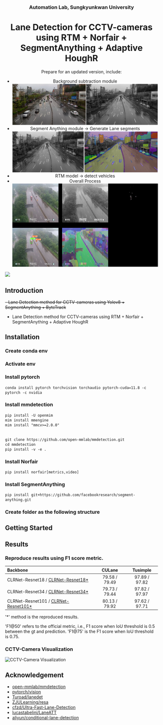 


<div align="center">

### Automation Lab, Sungkyunkwan University
  
# Lane Detection for CCTV-cameras using RTM + Norfair + SegmentAnything + Adaptive HoughR

Prepare for an updated version, include:

- Background subtraction module
![/Background_Subtraction_Example](.github/vis_img/background_subtraction_module.PNG)
- Segment Anything module -> Generate Lane segments
![/Segment_Anything_Example](.github/vis_img/segment_anything_module.png)
- RTM model -> detect vehicles
- Overall Process
  ![/Overall_Process_Example](.github/vis_img/CamID_59_20230713_102533_05.png)

</div>

![](https://img.shields.io/github/downloads/SKKU-AutoLab-VSW/ETSS-03-LaneDet/total.svg?style=for-the-badge)

## Introduction

~~- Lane Detection method for CCTV-cameras using Yolov8 + SegmentAnything + ByteTrack~~
- Lane Detection method for CCTV-cameras using RTM + Norfair + SegmentAnything + Adaptive HoughR

## Installation

### Create conda env

### Activate env

### Install pytorch

```Shell
conda install pytorch torchvision torchaudio pytorch-cuda=11.8 -c pytorch -c nvidia
```

### Install mmdetection
```Shell
pip install -U openmim
mim install mmengine
mim install "mmcv>=2.0.0"


git clone https://github.com/open-mmlab/mmdetection.git
cd mmdetection
pip install -v -e .
```

### Install Norfair
```Shell
pip install norfair[metrics,video]
```

### Install SegmentAnything
```Shell
pip install git+https://github.com/facebookresearch/segment-anything.git
```

### Create folder as the following structure

## Getting Started

<!---
### Training and Evaluate CLRNet using Tusimple and CULane

```Shell
python main.py [configs/path_to_your_config] --gpus [gpu_num]
```
For example, run
```Shell
python main.py configs/clrnet/clr_resnet18_culane.py --gpus 0
```

For testing, run
```Shell
python main.py [configs/path_to_your_config] --[test|validate] --load_from [path_to_your_model] --gpus [gpu_num]
```

For example, run
```Shell
python main.py configs/clrnet/clr_dla34_culane.py --validate --load_from culane_dla34.pth --gpus 0
```


### Prepare CCTV-Camera Dataset

Contact administrator for dataset.

For CCTV-Camera, the folder structure is like this:

```
$CCTV-CameraROOT/Suwon_Initial      # data folders
$CCTV-CameraROOT/Suwon              # data folders
$CCTV-CameraROOT/list               # data lists
```

### Run inference for CCTV-Camera Dataset

Download the "r101_tusimple_ckpt69.pth" weight from [trained-weights]

Then run: 
```Shell
python cctv_infer.py configs/clrnet/clr_resnet101_tusimple_cctv.py --test --load_from r101_tusimple_ckpt69.pth --gpus 0 --view
```
--->

## Results

[trained-weights]: https://drive.google.com/drive/folders/1N3EUMyaFJnCrAWhJkmEpeWx39gCa3Mo_?usp=share_link


### Reproduce results using F1 score metric. 

| Backbone                                                |    CULane     |   Tusimple    |
|:--------------------------------------------------------|:-------------:|:-------------:|
| CLRNet-Resnet18  / [CLRNet-Resnet18*][trained-weights]  | 79.58 / 79.49 | 97.89 / 97.82 |
| CLRNet-Resnet34  / [CLRNet-Resnet34*][trained-weights]  | 79.73 / 79.44 | 97.82 / 97.97 |
| CLRNet-Resnet101 / [CLRNet-Resnet101*][trained-weights] | 80.13 / 79.92 | 97.62 / 97.71 |
'*' method is the reproduced results.

'F1@50' refers to the official metric,
i.e., F1 score when IoU threshold is 0.5 between the gt and prediction. 'F1@75' is the F1 score when IoU threshold is 0.75.

### CCTV-Camera Visualization 
![CCTV-Camera Visualization](.github/vis_img/cctv_dataset_vis_new.png)




##  Acknowledgement
<!--ts-->
* [open-mmlab/mmdetection](https://github.com/open-mmlab/mmdetection)
* [pytorch/vision](https://github.com/pytorch/vision)
* [Turoad/lanedet](https://github.com/Turoad/lanedet)
* [ZJULearning/resa](https://github.com/ZJULearning/resa)
* [cfzd/Ultra-Fast-Lane-Detection](https://github.com/cfzd/Ultra-Fast-Lane-Detection)
* [lucastabelini/LaneATT](https://github.com/lucastabelini/LaneATT)
* [aliyun/conditional-lane-detection](https://github.com/aliyun/conditional-lane-detection)
<!--te-->


